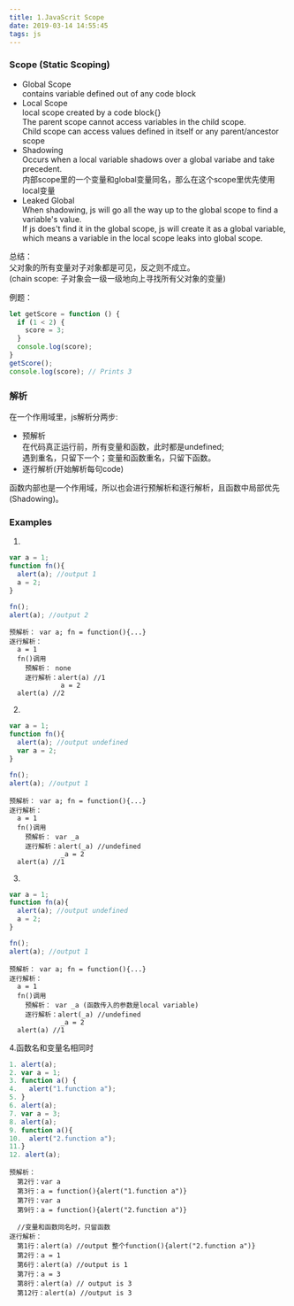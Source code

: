 ```yaml
---
title: 1.JavaScrit Scope
date: 2019-03-14 14:55:45
tags: js
---
```


### Scope (Static Scoping)

* Global Scope  
contains variable defined out of any code block
* Local Scope  
local scope created by a code block{}  
The parent scope cannot access variables in the child scope.  
Child scope can access values defined in itself or any parent/ancestor scope
* Shadowing  
Occurs when a local variable shadows over a global variabe and take precedent.  
内部scope里的一个变量和global变量同名，那么在这个scope里优先使用local变量  
* Leaked Global  
When shadowing, js will go all the way up to the global scope to find a variable's value.  
If js does't find it in the global scope, js will create it as a global variable, which means a variable in the local scope leaks into global scope.

总结：  
父对象的所有变量对子对象都是可见，反之则不成立。  
(chain scope: 子对象会一级一级地向上寻找所有父对象的变量) 
</br>

例题：

```javascript
let getScore = function () {
  if (1 < 2) {
    score = 3;
  }
  console.log(score);
}
getScore();
console.log(score); // Prints 3
```

### 解析

在一个作用域里，js解析分两步:

* 预解析  
  在代码真正运行前，所有变量和函数，此时都是undefined;  
  遇到重名，只留下一个；变量和函数重名，只留下函数。
* 逐行解析(开始解析每句code)  

函数内部也是一个作用域，所以也会进行预解析和逐行解析，且函数中局部优先(Shadowing)。

### Examples

1.

```javascript
var a = 1;
function fn(){
  alert(a); //output 1
  a = 2;
}

fn();
alert(a); //output 2
```

```
预解析： var a; fn = function(){...}
逐行解析： 
  a = 1
  fn()调用
    预解析： none
    逐行解析：alert(a) //1
             a = 2
  alert(a) //2
```

2.
```javascript
var a = 1;
function fn(){
  alert(a); //output undefined
  var a = 2;
}

fn();
alert(a); //output 1
```

```
预解析： var a; fn = function(){...}
逐行解析： 
  a = 1
  fn()调用
    预解析： var _a
    逐行解析：alert(_a) //undefined
             _a = 2
  alert(a) //1
```

3.

```javascript
var a = 1;
function fn(a){
  alert(a); //output undefined
  a = 2;
}

fn();
alert(a); //output 1
```

```
预解析： var a; fn = function(){...}
逐行解析： 
  a = 1
  fn()调用
    预解析： var _a (函数传入的参数是local variable)
    逐行解析：alert(_a) //undefined
             _a = 2
  alert(a) //1
```

4.函数名和变量名相同时

```javascript
1. alert(a); 
2. var a = 1;
3. function a() {
4.   alert("1.function a");
5. }
6. alert(a); 
7. var a = 3;
8. alert(a); 
9. function a(){
10.  alert("2.function a");
11.}
12. alert(a); 
```

```
预解析：
  第2行：var a
  第3行：a = function(){alert("1.function a")}
  第7行：var a
  第9行：a = function(){alert("2.function a")}

  //变量和函数同名时，只留函数
逐行解析：
  第1行：alert(a) //output 整个function(){alert("2.function a")}
  第2行：a = 1
  第6行：alert(a) //output is 1
  第7行：a = 3
  第8行：alert(a) // output is 3
  第12行：alert(a) //output is 3
```